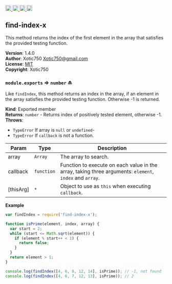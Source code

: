 <a href="https://travis-ci.org/Xotic750/find-index-x"
   title="Travis status">
<img
   src="https://travis-ci.org/Xotic750/find-index-x.svg?branch=master"
   alt="Travis status" height="18"/>
</a>
<a href="https://david-dm.org/Xotic750/find-index-x"
   title="Dependency status">
<img src="https://david-dm.org/Xotic750/find-index-x.svg"
   alt="Dependency status" height="18"/>
</a>
<a href="https://david-dm.org/Xotic750/find-index-x#info=devDependencies"
   title="devDependency status">
<img src="https://david-dm.org/Xotic750/find-index-x/dev-status.svg"
   alt="devDependency status" height="18"/>
</a>
<a href="https://badge.fury.io/js/find-index-x" title="npm version">
<img src="https://badge.fury.io/js/find-index-x.svg"
   alt="npm version" height="18"/>
</a>
<a name="module_find-index-x"></a>

## find-index-x
This method returns the index of the first element in the array that satisfies the provided testing function.

**Version**: 1.4.0  
**Author**: Xotic750 <Xotic750@gmail.com>  
**License**: [MIT](&lt;https://opensource.org/licenses/MIT&gt;)  
**Copyright**: Xotic750  
<a name="exp_module_find-index-x--module.exports"></a>

### `module.exports` ⇒ <code>number</code> ⏏
Like `findIndex`, this method returns an index in the array, if an element
in the array satisfies the provided testing function. Otherwise -1 is returned.

**Kind**: Exported member  
**Returns**: <code>number</code> - Returns index of positively tested element, otherwise -1.  
**Throws**:

- <code>TypeError</code> If array is `null` or `undefined`-
- <code>TypeError</code> If `callback` is not a function.


| Param | Type | Description |
| --- | --- | --- |
| array | <code>Array</code> | The array to search. |
| callback | <code>function</code> | Function to execute on each value in the array,  taking three arguments: `element`, `index` and `array`. |
| [thisArg] | <code>\*</code> | Object to use as `this` when executing `callback`. |

**Example**  
```js
var findIndex = require('find-index-x');

function isPrime(element, index, array) {
  var start = 2;
  while (start <= Math.sqrt(element)) {
    if (element % start++ < 1) {
      return false;
    }
  }
  return element > 1;
}

console.log(findIndex([4, 6, 8, 12, 14], isPrime)); // -1, not found
console.log(findIndex([4, 6, 7, 12, 13], isPrime)); // 2
```

